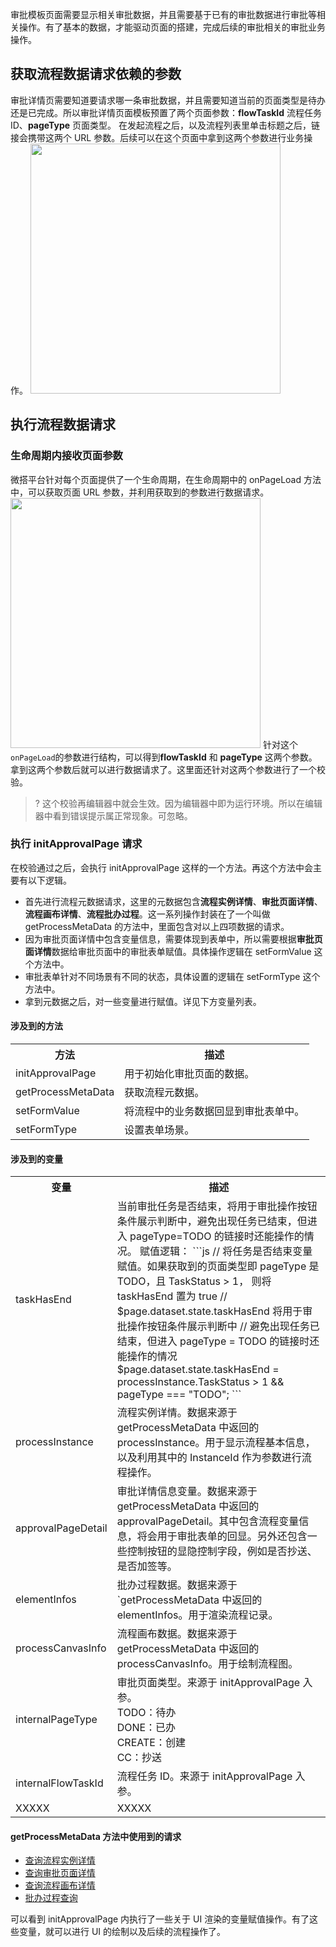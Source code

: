 审批模板页面需要显示相关审批数据，并且需要基于已有的审批数据进行审批等相关操作。有了基本的数据，才能驱动页面的搭建，完成后续的审批相关的审批业务操作。

## 获取流程数据请求依赖的参数
审批详情页需要知道要请求哪一条审批数据，并且需要知道当前的页面类型是待办还是已完成。所以审批详情页面模板预置了两个页面参数：**flowTaskId** 流程任务 ID、**pageType** 页面类型。
在发起流程之后，以及流程列表里单击标题之后，链接会携带这两个 URL 参数。后续可以在这个页面中拿到这两个参数进行业务操作。
<img src = "https://qcloudimg.tencent-cloud.cn/raw/ce953997beacd113957317593bb4b7ae.jpg" style = "height: 400px">

## 执行流程数据请求

### 生命周期内接收页面参数

微搭平台针对每个页面提供了一个生命周期，在生命周期中的 onPageLoad 方法中，可以获取页面 URL 参数，并利用获取到的参数进行数据请求。
<img src = "https://qcloudimg.tencent-cloud.cn/raw/404702167b4d0f0f01c5bbd6e6d0b27a.jpg" style = "height: 400px">
针对这个`onPageLoad`的参数进行结构，可以得到**flowTaskId** 和 **pageType** 这两个参数。拿到这两个参数后就可以进行数据请求了。这里面还针对这两个参数进行了一个校验。

>? 这个校验再编辑器中就会生效。因为编辑器中即为运行环境。所以在编辑器中看到错误提示属正常现象。可忽略。

### 执行 initApprovalPage 请求
在校验通过之后，会执行 initApprovalPage 这样的一个方法。再这个方法中会主要有以下逻辑。

- 首先进行流程元数据请求，这里的元数据包含**流程实例详情**、**审批页面详情**、**流程画布详情**、**流程批办过程**。这一系列操作封装在了一个叫做 getProcessMetaData 的方法中，里面包含对以上四项数据的请求。
- 因为审批页面详情中包含变量信息，需要体现到表单中，所以需要根据**审批页面详情**数据给审批页面中的审批表单赋值。具体操作逻辑在 setFormValue 这个方法中。
- 审批表单针对不同场景有不同的状态，具体设置的逻辑在 setFormType 这个方法中。
- 拿到元数据之后，对一些变量进行赋值。详见下方变量列表。

#### 涉及到的方法
<table>
   <tr>
      <th width="0%" >方法</td>
      <th width="0%" >描述</td>
   </tr>
   <tr>
      <td>initApprovalPage</td>
      <td>用于初始化审批页面的数据。</td>
   </tr>
   <tr>
      <td>getProcessMetaData</td>
      <td>获取流程元数据。</td>
   </tr>
   <tr>
      <td>setFormValue</td>
      <td>将流程中的业务数据回显到审批表单中。</td>
   </tr>
   <tr>
      <td>setFormType</td>
      <td>设置表单场景。</td>
   </tr>
</table>

#### 涉及到的变量
<table>
   <tr>
      <th width="0%" >变量</td>
      <th width="0%" >描述</td>
   </tr>
   <tr>
      <td>taskHasEnd</td>
      <td>
当前审批任务是否结束，将用于审批操作按钮条件展示判断中，避免出现任务已结束，但进入 pageType=TODO 的链接时还能操作的情况。
赋值逻辑：
```js
// 将任务是否结束变量赋值。如果获取到的页面类型即 pageType 是 TODO，且 TaskStatus > 1， 则将 taskHasEnd 置为 true
// $page.dataset.state.taskHasEnd 将用于审批操作按钮条件展示判断中
// 避免出现任务已结束，但进入 pageType = TODO 的链接时还能操作的情况
$page.dataset.state.taskHasEnd =
  processInstance.TaskStatus > 1 && pageType === "TODO";
```</td>
   </tr>
   <tr>
      <td>processInstance</td>
      <td>流程实例详情。数据来源于 getProcessMetaData 中返回的 processInstance。用于显示流程基本信息，以及利用其中的 InstanceId 作为参数进行流程操作。</td>
   </tr>
   <tr>
      <td>approvalPageDetail</td>
      <td>审批详情信息变量。数据来源于 getProcessMetaData 中返回的 approvalPageDetail。其中包含流程变量信息，将会用于审批表单的回显。另外还包含一些控制按钮的显隐控制字段，例如是否抄送、是否加签等。</td>
   </tr>
   <tr>
      <td>elementInfos</td>
      <td>批办过程数据。数据来源于 `getProcessMetaData 中返回的 elementInfos。用于渲染流程记录。</td>
   </tr>
   <tr>
      <td>processCanvasInfo</td>
      <td>流程画布数据。数据来源于 getProcessMetaData 中返回的 processCanvasInfo。用于绘制流程图。</td>
   </tr>
   <tr>
      <td>internalPageType</td>
      <td>审批页面类型。来源于 initApprovalPage 入参。 <br>TODO：待办<br>DONE：已办<br>CREATE：创建<br>CC：抄送</td>
   </tr>
   <tr>
      <td>internalFlowTaskId</td>
      <td>流程任务 ID。来源于 initApprovalPage 入参。</td>
   </tr>
   <tr>
      <td>XXXXX</td>
      <td>XXXXX</td>
   </tr>
</table>


#### getProcessMetaData 方法中使用到的请求

- [查询流程实例详情](https://cloud.tencent.com/document/product/1301/94470#.E6.9F.A5.E8.AF.A2.E6.B5.81.E7.A8.8B.E5.AE.9E.E4.BE.8B.E8.AF.A6.E6.83.85)
- [查询审批页面详情](https://cloud.tencent.com/document/product/1301/94470#.E6.9F.A5.E8.AF.A2.E5.AE.A1.E6.89.B9.E9.A1.B5.E9.9D.A2.E8.AF.A6.E6.83.85)
- [查询流程画布详情](https://cloud.tencent.com/document/product/1301/94470#.E6.9F.A5.E8.AF.A2.E6.B5.81.E7.A8.8B.E7.94.BB.E5.B8.83.E8.AF.A6.E6.83.85)
- [批办过程查询](https://cloud.tencent.com/document/product/1301/94470#.E6.89.B9.E5.8A.9E.E8.BF.87.E7.A8.8B.E6.9F.A5.E8.AF.A2)

可以看到 initApprovalPage 内执行了一些关于 UI 渲染的变量赋值操作。有了这些变量，就可以进行 UI 的绘制以及后续的流程操作了。
